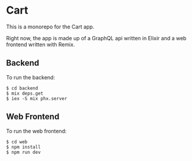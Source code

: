 # Cart

This is a monorepo for the Cart app.

Right now, the app is made up of a GraphQL api written in Elixir and a web frontend written with Remix.

## Backend

To run the backend:

```shell
$ cd backend
$ mix deps.get
$ iex -S mix phx.server
```

## Web Frontend

To run the web frontend:

```shell
$ cd web
$ npm install
$ npm run dev
```
